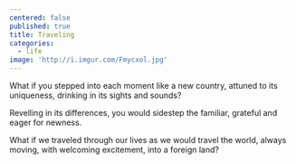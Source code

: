 ```yaml
---
centered: false
published: true
title: Traveling
categories:
  - life
image: 'http://i.imgur.com/Fmycxol.jpg'
---
```

What if you stepped into each moment
like a new country,
attuned to its uniqueness,
drinking in its sights and sounds?

Revelling in its differences,
you would sidestep the familiar,
grateful and eager for newness.

What if we traveled through our lives 
as we would travel the world, 
always moving,
with welcoming excitement,
into a foreign land?
